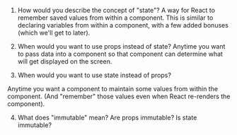 1. How would you describe the concept of "state"?
A way for React to remember saved values from within a component.
This is similar to declaring variables from within a component,
with a few added bonuses (which we'll get to later).



2. When would you want to use props instead of state?
Anytime you want to pass data into a component so that
component can determine what will get displayed on the
screen.



3. When would you want to use state instead of props?

Anytime you want a component to maintain some values from
within the component. (And "remember" those values even
when React re-renders the component).


4. What does "immutable" mean? Are props immutable? Is state immutable?